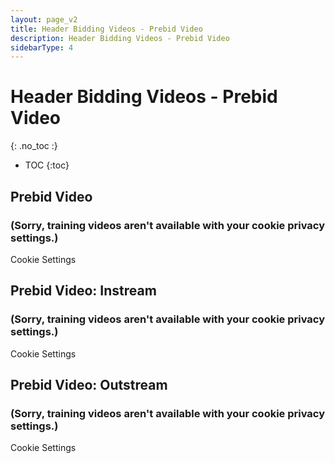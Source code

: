 ```yaml
---
layout: page_v2
title: Header Bidding Videos - Prebid Video
description: Header Bidding Videos - Prebid Video
sidebarType: 4
---
```


<div class="bs-docs-section" markdown="1">

# Header Bidding Videos - Prebid Video

{: .no_toc :}

* TOC
{:toc}

## Prebid Video

<div id="vimeo1">
<h3>(Sorry, training videos aren't available with your cookie privacy settings.)</h3>
<p><a class="optanon-show-settings">Cookie Settings</a></p>
</div>

<script type="text/javascript">
  window.onetrustLoaded.then(() => {
    OneTrust.InsertHtml('<iframe src="https://player.vimeo.com/video/244653652" width="640" height="360" frameborder="0" webkitallowfullscreen mozallowfullscreen allowfullscreen></iframe>', 'vimeo1', null, {deleteSelectorContent: true}, 'C0003');
  })
</script>

## Prebid Video: Instream

<div id="vimeo2">
<h3>(Sorry, training videos aren't available with your cookie privacy settings.)</h3>
<p><a class="optanon-show-settings">Cookie Settings</a></p>
</div>

<script type="text/javascript">
  window.onetrustLoaded.then(() => {
    OneTrust.InsertHtml('<iframe src="https://player.vimeo.com/video/251652605" width="640" height="360" frameborder="0" webkitallowfullscreen mozallowfullscreen allowfullscreen></iframe>', 'vimeo2', null, {deleteSelectorContent: true}, 'C0003');
  })
</script>

## Prebid Video: Outstream

<div id="vimeo3">
<h3>(Sorry, training videos aren't available with your cookie privacy settings.)</h3>
<p><a class="optanon-show-settings">Cookie Settings</a></p>
</div>

<script type="text/javascript">
  window.onetrustLoaded.then(() => {
    OneTrust.InsertHtml('<iframe src="https://player.vimeo.com/video/252596747" width="640" height="360" frameborder="0" webkitallowfullscreen mozallowfullscreen allowfullscreen></iframe>', 'vimeo3', null, {deleteSelectorContent: true}, 'C0003');
  })
</script>
</div>
